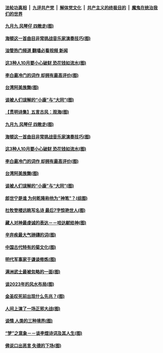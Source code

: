 ####  [法轮功真相](../../../../basic/blob/master/README.md?t=10031601) &nbsp;|&nbsp; [九评共产党](../../../../9ping.md/blob/master/README.md?t=10031601) &nbsp;|&nbsp; [解体党文化](../../../../jtdwh.md/blob/master/README.md?t=10031601)  &nbsp;|&nbsp; [共产主义的终极目的](../../../../gczydzjmd.md/blob/master/README.md?t=10031601) &nbsp;|&nbsp; [魔鬼在统治我们的世界](../../../../mgztzwmdsj.md/blob/master/README.md?t=10031601) 

#### [九月九 风琴仔 四散走(图)](../pages/p7/1016307.md?t=10031601) 

#### [海顿这一首曲目非常挑战音乐家演奏技巧(图)](../pages/p7/1016198.md?t=10031601) 

#### [油管热门频道 翻墙必看视频 新闻](http://209.250.226.216:81/youtube.html?10031601)

#### [这3种人10月要小心破财 恐花钱如流水(图)](../pages/p7/1017891.md?t=10031601) 

#### [李白最冷门的词作 却拥有最高评价(图)](../pages/p7/1017867.md?t=10031601) 

#### [台湾阿美族舞(图)](../pages/p7/1015683.md?t=10031601) 

#### [谈被人们误解的“小康”与“大同”(图)](../pages/p7/1017782.md?t=10031601) 

#### [【贯明诗集】五言古风：观海(图)](../pages/p7/1017988.md?t=10031601) 

#### [九月九 风琴仔 四散走(图)](../pages/p7/1016307.md?t=10031601) 

#### [海顿这一首曲目非常挑战音乐家演奏技巧(图)](../pages/p7/1016198.md?t=10031601) 

#### [这3种人10月要小心破财 恐花钱如流水(图)](../pages/p7/1017891.md?t=10031601) 

#### [李白最冷门的词作 却拥有最高评价(图)](../pages/p7/1017867.md?t=10031601) 

#### [台湾阿美族舞(图)](../pages/p7/1015683.md?t=10031601) 

#### [谈被人们误解的“小康”与“大同”(图)](../pages/p7/1017782.md?t=10031601) 

#### [郎世宁是谁 为何乾隆称他为“神笔”？(组图)](../pages/p7/1017724.md?t=10031601) 

#### [杜牧登楼远眺写名诗 最后7字惊艳世人(图)](../pages/p7/1017888.md?t=10031601) 

#### [藏人对神最虔诚的表达－－哈达献给神(图)](../pages/p7/1015672.md?t=10031601) 

#### [辛弃疾最大气磅礴的词(图)](../pages/p7/1017601.md?t=10031601) 

#### [中国古代特有的菊文化(图)](../pages/p7/1017073.md?t=10031601) 

#### [明代军事家于谦谈修炼(图)](../pages/p7/1017763.md?t=10031601) 

#### [满洲武士最被忽略的一面(图)](../pages/p7/1015671.md?t=10031601) 

#### [谈2023年的风水布局(图)](../pages/p7/1016648.md?t=10031601) 

#### [金圣叹死前出现什么先兆？(图)](../pages/p7/1017691.md?t=10031601) 

#### [人间上演了一场正邪大战(图)](../pages/p7/1015670.md?t=10031601) 

#### [谈情 人类的三种境界(图)](../pages/p7/1017536.md?t=10031601) 

#### [“梦”之意象－－谈李煜诗词及其人生(图)](../pages/p7/1016659.md?t=10031601) 

#### [佛说口出恶言 失德的下场(图)](../pages/p7/1017389.md?t=10031601) 

<img src='http://gfw-breaker.win/goodnews/indexes/p7.md' width='0px' height='0px'/>
